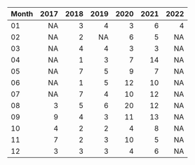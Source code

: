 |Month | 2017| 2018| 2019| 2020| 2021| 2022|
|:-----|----:|----:|----:|----:|----:|----:|
|01    |   NA|    3|    4|    3|    6|    4|
|02    |   NA|    2|   NA|    6|    5|   NA|
|03    |   NA|    4|    4|    3|    3|   NA|
|04    |   NA|    1|    3|    7|   14|   NA|
|05    |   NA|    7|    5|    9|    7|   NA|
|06    |   NA|    1|    5|   12|   10|   NA|
|07    |   NA|    7|    4|   10|   12|   NA|
|08    |    3|    5|    6|   20|   12|   NA|
|09    |    9|    4|    3|   11|   13|   NA|
|10    |    4|    2|    2|    4|    8|   NA|
|11    |    7|    2|    3|   10|    5|   NA|
|12    |    3|    3|    3|    4|    6|   NA|

